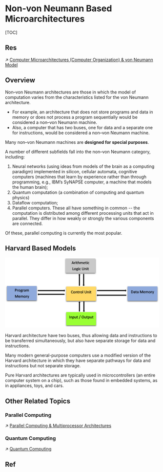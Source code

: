 # Non-von Neumann Based Microarchitectures

[TOC]



## Res
↗ [Computer Microarchitectures (Computer Organization) & von Neumann Model](../Computer%20Microarchitectures%20(Computer%20Organization)%20&%20von%20Neumann%20Model.md)



## Overview
Non–von Neumann architectures are those in which the model of computation varies from the characteristics listed for the von Neumann architecture. 
- For example, an architecture that does not store programs and data in memory or does not process a program sequentially would be considered a non–von Neumann machine. 
- Also, a computer that has two buses, one for data and a separate one for instructions, would be considered a non–von Neumann machine.

Many non–von Neumann machines are **designed for special purposes**.


A number of different subfields fall into the non–von Neumann category, including: 
1. Neural networks (using ideas from models of the brain as a computing paradigm) implemented in silicon, cellular automata, cognitive computers (machines that learn by experience rather than through programming, e.g., IBM’s SyNAPSE computer, a machine that models the human brain);
2. Quantum computation (a combination of computing and quantum physics)
3. Dataflow computation;
4. Parallel computers. 
These all have something in common -- the computation is distributed among different processing units that act in parallel. They differ in how weakly or strongly the various components are connected. 

Of these, parallel computing is currently the most popular.



## Harvard Based Models
![](../../../../../../Assets/Pics/Pasted%20image%2020230302132344.png)

Harvard architecture have two buses, thus allowing data and instructions to be transferred simultaneously, but also have separate storage for data and instructions.

Many modern general-purpose computers use a modified version of the
Harvard architecture in which they have separate pathways for data and instructions but not separate storage.

Pure Harvard architectures are typically used in microcontrollers (an entire computer system on a chip), such as those found in embedded systems, as in appliances, toys, and cars.



## Other Related Topics
### Parallel Computing
↗ [Parallel Computing & Multiprocessor Architectures](../🚦%20Computer%20Processors%20&%20Logic%20Chips/Multiprocessors%20and%20Multicore%20Processors/Parallel%20Computing%20&%20Multiprocessor%20Architectures/Parallel%20Computing%20&%20Multiprocessor%20Architectures.md)


### Quantum Computing
↗ [Quantum Computing](../../../Computing%20&%20Computing%20Systems/Quantum%20Computing/Quantum%20Computing.md)



## Ref
